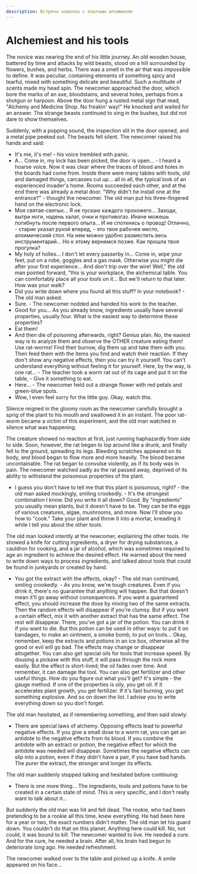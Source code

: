 ```yaml
---
description: Встреча новичка с опытным алхимиком
---
```


# Alchemiest and his tools

The novice was nearing the end of his little journey. An old wooden house, battered by time and attacks by wild beasts, stood on a hill surrounded by flowers, bushes, and herbs. There was a smell in the air that was impossible to define. It was peculiar, containing elements of something spicy and tearful, mixed with something delicate and beautiful. Such a multitude of scents made my head spin. The newcomer approached the door, which bore the marks of an axe, bloodstains, and several holes, perhaps from a shotgun or harpoon. Above the door hung a rusted metal sign that read, "Alchemy and Medicine Shop. No freakin' way!" He knocked and waited for an answer. The strange beasts continued to sing in the bushes, but did not dare to show themselves.

Suddenly, with a popping sound, the inspection slit in the door opened, and a metal pipe peeked out. The beasts fell silent. The newcomer raised his hands and said:

* It's me, it's me! - his voice trembled with panic.
* А... Come in, my lock has been picked, the door is open... - I heard a hoarse voice. Now it was clear where the traces of blood and holes in the boards had come from. Inside there were many tables with tools, old and damaged things, carcasses cut up... all in all, the typical look of an experienced invader's home. Rooms succeeded each other, and at the end there was already a metal door. "Why didn't he install one at the entrance?" - thought the newcomer. The old man put his three-fingered hand on the electronic lock.
* Моя святая-святых... Я не пускаю каждого прохожего... Заходи, вытри ноги, надень халат, очки и противогаз. Иначе можешь погибнуть после первого опыта... И не споткнись о провод! Отлично, - старик указал рукой вперед, - это твое рабочее место, алхимический стол. На нем можно удобно разместить весь инструментарий... Но к этому вернемся позже. Как прошла твоя прогулка?
* My holy of holies... I don't let every passerby in... Come in, wipe your feet, put on a robe, goggles and a gas mask. Otherwise you might die after your first experience... And don't trip over the wire! Well," the old man pointed forward, "this is your workplace, the alchemical table. You can comfortably place all your tools on it... But we'll return to that later. How was your walk?
* Did you write down where you found all this stuff? In your notebook? - The old man asked.
* Sure. - The newcomer nodded and handed his work to the teacher.
* Good for you... As you already know, ingredients usually have several properties, usually four. What is the easiest way to determine these properties?
* Eat them!
* And then die of poisoning afterwards, right? Genius plan. No, the easiest way is to analyze them and observe the OTHER creature eating them! Use rat-worms! Find their burrow, dig them up and take them with you. Then feed them with the items you find and watch their reaction. If they don't show any negative effects, then you can try it yourself. You can't understand everything without feeling it for yourself. Here, by the way, is one rat... - The teacher took a worm rat out of its cage and put it on the table, - Give it something to eat.
* Here... - The newcomer held out a strange flower with red petals and green-blue spots.
* Wow, I even feel sorry for the little guy. Okay, watch this.

Silence reigned in the gloomy room as the newcomer carefully brought a sprig of the plant to his mouth and swallowed it in an instant. The poor rat-worm became a victim of this experiment, and the old man watched in silence what was happening.

The creature showed no reaction at first, just running haphazardly from side to side. Soon, however, the rat began to lop around like a drunk, and finally fell to the ground, spreading its legs. Bleeding scratches appeared on its body, and blood began to flow more and more heavily. The blood became uncontainable. The rat began to convulse violently, as if its body was in pain. The newcomer watched sadly as the rat passed away, deprived of its ability to withstand the poisonous properties of the plant.

* I guess you don't have to tell me that this plant is poisonous, right? - the old man asked mockingly, smiling crookedly. - It's the strongest combination I know. Did you write it all down? Good. By "ingredients" you usually mean plants, but it doesn't have to be. They can be the eggs of various creatures, algae, mushrooms, and more. Now I'll show you how to "cook." Take your plant and throw it into a mortar, kneading it while I tell you about the other tools.

The old man looked intently at the newcomer, explaining the other tools. He showed a knife for cutting ingredients, a dryer for drying substances, a cauldron for cooking, and a jar of alcohol, which was sometimes required to age an ingredient to achieve the desired effect. He warned about the need to write down ways to process ingredients, and talked about tools that could be found in junkyards or created by hand.

* You got the extract with the effects, okay? - The old man continued, smiling crookedly. - As you know, we're tough creatures. Even if you drink it, there's no guarantee that anything will happen. But that doesn't mean it'll go away without consequences. If you want a guaranteed effect, you should increase the dose by mixing two of the same extracts. Then the random effects will disappear if you're clumsy. But if you want a certain effect, mix it with another extract that has the same effect. The rest will disappear. There, you've got a jar of the potion. You can drink it if you want to die. But this potion can be used in other ways: to put it on bandages, to make an ointment, a smoke bomb, to put on tools... Okay, remember, keep the extracts and potions in an ice box, otherwise all the good or evil will go bad. The effects may change or disappear altogether. You can also get special oils for tools that increase speed. By dousing a pickaxe with this stuff, it will pass through the rock more easily. But the effect is short-lived; the oil fades over time. And remember, it can damage the tool. You can also get fertilizer and other useful things. How do you figure out what you'll get? It's simple - the gauge method. If one of the properties is oily, you get oil. If it accelerates plant growth, you get fertilizer. If it's fast burning, you get something explosive. And so on down the list. I advise you to write everything down so you don't forget.

The old man hesitated, as if remembering something, and then said slowly:

* There are special laws of alchemy. Opposing effects lead to powerful negative effects. If you give a small dose to a worm rat, you can get an antidote to the negative effects from its blood. If you combine the antidote with an extract or potion, the negative effect for which the antidote was needed will disappear. Sometimes the negative effects can slip into a potion, even if they didn't have a pair, if you have bad hands. The purer the extract, the stronger and longer its effects.

The old man suddenly stopped talking and hesitated before continuing:

* There is one more thing... The ingredients, tools and potions have to be created in a certain state of mind. This is very specific, and I don't really want to talk about it...

But suddenly the old man was hit and fell dead. The rookie, who had been pretending to be a rookie all this time, knew everything. He had been here for a year or two, the exact numbers didn't matter. The old man let his guard down. You couldn't do that on this planet. Anything here could kill. No, not could, it was bound to kill. The newcomer wanted to live. He needed a cure. And for the cure, he needed a brain. After all, his brain had begun to deteriorate long ago. He needed refreshment.

The newcomer walked over to the table and picked up a knife. A smile appeared on his face...
